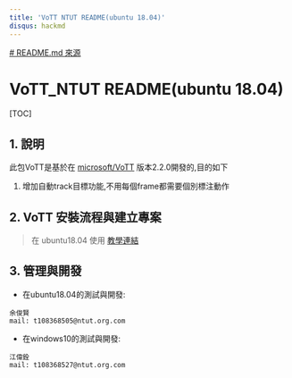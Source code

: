 ```yaml
---
title: 'VoTT NTUT README(ubuntu 18.04)'
disqus: hackmd
---
```

[# README.md 來源](https://hackmd.io/@NTUTVOTT/H1GXs6kBD) 

VoTT_NTUT README(ubuntu 18.04)
===
[TOC]

## 1. 說明

此包VoTT是基於在 [microsoft/VoTT](https://github.com/microsoft/VoTT#download-and-install-a-release-package-for-your-platform-recommended) 版本2.2.0開發的,目的如下
1. 增加自動track目標功能,不用每個frame都需要個別標注動作


## 2. VoTT 安裝流程與建立專案
> 在 ubuntu18.04 使用
[教學連結](https://hackmd.io/@NTUTVOTT/rymTpoVUD)



## 3. 管理與開發

* 在ubuntu18.04的測試與開發:
```
余俊賢
mail: t108368505@ntut.org.com
```

* 在windows10的測試與開發:
```
江偉銓
mail: t108368527@ntut.org.com
```
